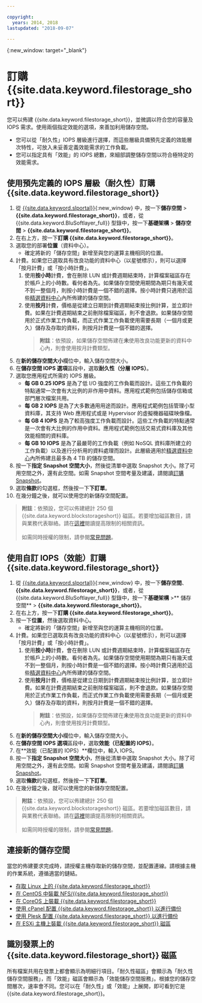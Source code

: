```yaml
---

copyright:
  years: 2014, 2018
lastupdated: "2018-09-07"

---
```

{:new_window: target="_blank"}

# 訂購 {{site.data.keyword.filestorage_short}}

您可以佈建 {{site.data.keyword.filestorage_short}}，並微調以符合您的容量及 IOPS 需求。使用兩個指定效能的選項，來善加利用儲存空間。

- 您可以從「耐久性」IOPS 層級進行選擇，而這些層級具備預先定義的效能層次特性，可放入未妥善定義效能需求的工作負載。 
- 您可以指定具有「效能」的 IOPS 總數，來細部調整儲存空間以符合極特定的效能需求。

## 使用預先定義的 IOPS 層級（耐久性）訂購 {{site.data.keyword.filestorage_short}}

1. 從 [{{site.data.keyword.slportal}}](https://control.softlayer.com/){:new_window} 中，按一下**儲存空間** > **{{site.data.keyword.filestorage_short}}**，或者，從 {{site.data.keyword.BluSoftlayer_full}} 型錄中，按一下**基礎架構** > **儲存空間** > **{{site.data.keyword.filestorage_short}}**。
2. 在右上方，按一下**訂購 {{site.data.keyword.filestorage_short}}**。
3. 選取您的部署**位置**（資料中心）。
   - 確定將新的「儲存空間」新增至與您的運算主機相同的位置。
4. 計費。如果您已選取具有改良功能的資料中心（以星號標示），則可以選擇「按月計費」或「按小時計費」。 
     1. 使用**按小時**計費，會在刪除 LUN 或計費週期結束時，計算檔案磁區存在於帳戶上的小時數。看何者為先。如果儲存空間使用期間為期只有幾天或不到一整個月，則按小時計費是一個不錯的選擇。按小時計費只適用於這些[精選資料中心](new-ibm-block-and-file-storage-location-and-features.html)內所佈建的儲存空間。 
     2. 使用**按月**計費，價格是從建立日期到計費週期結束按比例計算，並立即計費。如果在計費週期結束之前刪除檔案磁區，則不會退款。如果儲存空間用於正式作業工作負載，而正式作業工作負載使用需要長期（一個月或更久）儲存及存取的資料，則按月計費是一個不錯的選擇。
        >**附註**：依預設，如果儲存空間佈建在**未**使用改良功能更新的資料中心內，則會使用按月計費類型。
5. 在**新的儲存空間大小**欄位中，輸入儲存空間大小。
6. 在**儲存空間 IOPS 選項**區段中，選取**耐久性（分層 IOPS）**。
7. 選取您應用程式所需的 IOPS 層級。
    - **每 GB 0.25 IOPS** 是為了低 I/O 強度的工作負載而設計。這些工作負載的特點通常一次會有大比例的非作用中資料。應用程式範例包括儲存信箱或部門層次檔案共用。
    - **每 GB 2 IOPS** 是為了大多數通用用途而設計。應用程式範例包括管理小型資料庫，其支持 Web 應用程式或是 Hypervisor 的虛擬機器磁碟映像檔。
    - **每 GB 4 IOPS** 是為了較高強度工作負載而設計。這些工作負載的特點通常是一次會有大比例的作用中資料。應用程式範例包括交易式資料庫及其他效能相關的資料庫。
    - **每 GB 10 IOPS** 是為了最嚴苛的工作負載（例如 NoSQL 資料庫所建立的工作負載）以及進行分析用的資料處理而設計。此層級適用於[精選資料中心](new-ibm-block-and-file-storage-location-and-features.html)內所佈建且最多為 4 TB 的儲存空間。
8. 按一下**指定 Snapshot 空間大小**，然後從清單中選取 Snapshot 大小。除了可用空間之外，還有此空間。如需 Snapshot 空間考量及建議，請閱讀[訂購 Snapshot](ordering-snapshots.html)。
9. 選取**條款**的勾選框，然後按一下**下訂單**。
10. 在幾分鐘之後，就可以使用您的新儲存空間配置。

>**附註**：依預設，您可以佈建總計 250 個 {{site.data.keyword.blockstorageshort}} 磁區。若要增加磁區數目，請與業務代表聯絡。請在[這裡](managing-storage-limits.html)閱讀提高限制的相關資訊。<br/><br/>如需同時授權的限制，請參閱[常見問題](File-Storage-FAQ.html)。

## 使用自訂 IOPS（效能）訂購 {{site.data.keyword.filestorage_short}}

1. 從 [{{site.data.keyword.slportal}}](https://control.softlayer.com/){:new_window} 中，按一下**儲存空間**、**{{site.data.keyword.filestorage_short}}**，或者，從 {{site.data.keyword.BluSoftlayer_full}} 型錄中，按一下**基礎架構** >** 儲存空間** > **{{site.data.keyword.filestorage_short}}**。
2. 在右上方，按一下**訂購 {{site.data.keyword.filestorage_short}}**。
3. 按一下**位置**，然後選取資料中心。
   - 確定將新的「儲存空間」新增至與您的運算主機相同的位置。
4. 計費。如果您已選取具有改良功能的資料中心（以星號標示），則可以選擇「按月計費」或「按小時計費」。 
     1. 使用**按小時**計費，會在刪除 LUN 或計費週期結束時，計算檔案磁區存在於帳戶上的小時數。看何者為先。如果儲存空間使用期間為期只有幾天或不到一整個月，則按小時計費是一個不錯的選擇。按小時計費只適用於這些[精選資料中心](new-ibm-block-and-file-storage-location-and-features.html)內所佈建的儲存空間。 
     2. 使用**按月**計費，價格是從建立日期到計費週期結束按比例計算，並立即計費。如果在計費週期結束之前刪除檔案磁區，則不會退款。如果儲存空間用於正式作業工作負載，而正式作業工作負載使用需要長期（一個月或更久）儲存及存取的資料，則按月計費是一個不錯的選擇。
        >**附註**：依預設，如果儲存空間佈建在**未**使用改良功能更新的資料中心內，則會使用按月計費類型。
5. 在**新的儲存空間大小**欄位中，輸入儲存空間大小。
6. 在**儲存空間 IOPS 選項**區段中，選取**效能（已配置的 IOPS）**。
7. 在**效能（已配置的 IOPS）**欄位中，輸入 IOPS。
8. 按一下**指定 Snapshot 空間大小**，然後從清單中選取 Snapshot 大小。除了可用空間之外，還有此空間。如需 Snapshot 空間考量及建議，請閱讀[訂購 Snapshot](ordering-snapshots.html)。
9. 選取**條款**的勾選框，然後按一下**下訂單**。
10. 在幾分鐘之後，就可以使用您的新儲存空間配置。

>**附註**：依預設，您可以佈建總計 250 個 {{site.data.keyword.blockstorageshort}} 磁區。若要增加磁區數目，請與業務代表聯絡。請在[這裡](managing-storage-limits.html)閱讀提高限制的相關資訊。<br/><br/>如需同時授權的限制，請參閱[常見問題](File-Storage-FAQ.html)。


## 連接新的儲存空間

當您的佈建要求完成時，請授權主機存取新的儲存空間，並配置連線。請根據主機的作業系統，遵循適當的鏈結。
- [存取 Linux 上的 {{site.data.keyword.filestorage_short}}](accessing-file-storage-linux.html)
- [在 CentOS 中裝載 NFS/{{site.data.keyword.filestorage_short}}](mounting-nsf-file-storage.html)
- [在 CoreOS 上裝載 {{site.data.keyword.filestorage_short}}](mounting-storage-coreos.html)
- [使用 cPanel 配置 {{site.data.keyword.filestorage_short}} 以進行備份](configure-backup-cpanel.html)
- [使用 Plesk 配置 {{site.data.keyword.filestorage_short}} 以進行備份](configure-backup-plesk.html)
- [在 ESXi 主機上裝載 {{site.data.keyword.filestorage_short}} 磁區](architecture-guide-file-storage-vmware.html)


## 識別發票上的 {{site.data.keyword.filestorage_short}} 磁區

所有檔案共用在發票上都會顯示為明細行項目。「耐久性磁區」會顯示為「耐久性儲存空間服務」，而「效能」磁區會顯示為「效能儲存空間服務」。根據您的儲存空間層次，速率會不同。您可以在「耐久性」或「效能」上展開，即可看到它是 {{site.data.keyword.filestorage_short}}。
